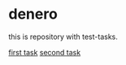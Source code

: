 # denero
this is repository with test-tasks.

[first task](https://mgrshn.github.io/denero/first-task/)
[second task](https://mgrshn.github.io/denero/second-task/)